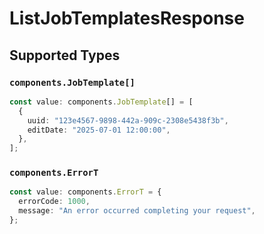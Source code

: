 # ListJobTemplatesResponse


## Supported Types

### `components.JobTemplate[]`

```typescript
const value: components.JobTemplate[] = [
  {
    uuid: "123e4567-9898-442a-909c-2308e5438f3b",
    editDate: "2025-07-01 12:00:00",
  },
];
```

### `components.ErrorT`

```typescript
const value: components.ErrorT = {
  errorCode: 1000,
  message: "An error occurred completing your request",
};
```

